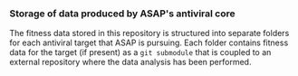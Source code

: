 ### Storage of data produced by ASAP's antiviral core

The fitness data stored in this repository is structured into separate folders for each antiviral target that ASAP is pursuing. Each folder contains fitness data for the target (if present) as a `git submodule` that is coupled to an external repository where the data analysis has been performed. 
